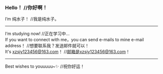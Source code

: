 ### Hello！        //你好啊！    
I’m 纯水子！         //我是纯水子。    
****
I‘m studying now!        //正在学习中...        
If you want to connect with me，you can send e-mails to mine e-mail address！       //想要联系我？发送邮件就可以！         
It's xzsjy123456@163.com！       //邮箱是xzsjy123456@163.com！      
**** 
Best wishes to youuuuu~✨       //祝你好运！     
   
